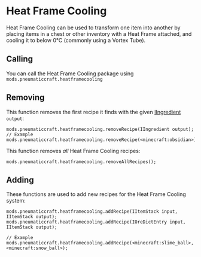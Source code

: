 # Heat Frame Cooling

Heat Frame Cooling can be used to transform one item into another by placing items in a chest or other inventory with a Heat Frame attached, and cooling it to below 0°C (commonly using a Vortex Tube).

## Calling

You can call the Heat Frame Cooling package using `mods.pneumaticcraft.heatframecooling`

## Removing

This function removes the first recipe it finds with the given [IIngredient](/Vanilla/Variable_Types/IIngredient) `output`:

```
mods.pneumaticcraft.heatframecooling.removeRecipe(IIngredient output);
// Example
mods.pneumaticcraft.heatframecooling.removeRecipe(<minecraft:obsidian>);
```

This function removes *all* Heat Frame Cooling recipes:

```
mods.pneumaticcraft.heatframecooling.removeAllRecipes();
```

## Adding

These functions are used to add new recipes for the Heat Frame Cooling system:

```
mods.pneumaticcraft.heatframecooling.addRecipe(IItemStack input, IItemStack output);
mods.pneumaticcraft.heatframecooling.addRecipe(IOreDictEntry input, IItemStack output);

// Example
mods.pneumaticcraft.heatframecooling.addRecipe(<minecraft:slime_ball>, <minecraft:snow_ball>);
```

